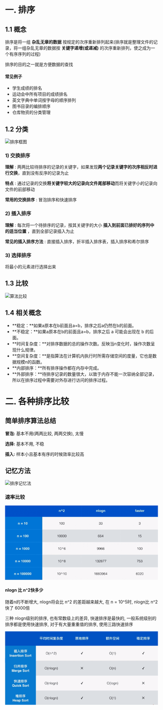 # 一. 排序

## 1.1 概念

排序是将一组 **杂乱无章的数据** 按规定的次序重新排列起来(排序就是整理文件的记录，将一组杂乱无章的数据按 **关键字递增(或递减)** 的次序重新排列，使之成为一个有序序列的过程)

排序的目的之一就是方便数据的查找

#### 常见例子

- 学生成绩的排名
- 运动会中所有项目的成绩排名
- 英文字典中单词按字母的顺序排列
- 图书目录的编排顺序
- 仓库物资的分类管理

## 1.2 分类

![排序框图](E:\blog\source\images\算法\排序\排序框图.png)

### 1) 交换排序

**理解** : 两两比较待排序的记录的关键字，如果发现**两个记录关键字的次序相反时进行交换**，直到没有反序的记录为止

**特点** : 通过记录的交换**将关键字较大的记录向文件尾部移动**而将关键字小的记录向文件的前部移动

**常用的交换排序** : 冒泡排序和快速排序

### 2) 插入排序

**理解** : 每次将一个待排序的记录，按其关键字的大小 **插入到前面已排好的序列中的适当位置** ，直到全部记录插入为止

**常见的插入排序方法** : 直接插入排序，折半插入排序表，插入排序和希尔排序

### 3) 选择排序

将最小的元素进行选择出来

## 1.3 比较

![算法比较](E:\blog\source\images\算法\排序\算法比较.png)

## 1.4 相关概念

- **稳定：**如果a原本在b前面且a=b，排序之后a仍然在b的前面。
- **不稳定：**如果a原本在b的前面且a=b，排序之后 a 可能会出现在 b 的后面。
- **时间复杂度：**对排序数据的总的操作次数。反映当n变化时，操作次数呈现什么规律。
- **空间复杂度：**是指算法在计算机内执行时所需存储空间的度量，它也是数据规模n的函数。
- **内部排序：**所有排序操作都在内存中完成。
- **外部排序：**待排序记录的数量很大，以致于内存不能一次容纳全部记录，所以在排序过程中需要对外存进行访问的排序过程。



# 二. 各种排序比较

## 简单排序算法总结

**冒泡:** 基本不用(两两比较, 两两交换), 太慢

**选择:** 基本不用, 不稳

**插入:** 样本小且基本有序的时候效率比较高



## 记忆方法



![排序记忆法](C:\Users\zn\Desktop\ALL\秋招\算法\排序\图片\排序记忆法.png)

### 速率比较

![算法时间复杂度速度比较](.\图片\算法时间复杂度速度比较.png)

#### nlogn 比 n^2快多少

随着n的不断增大, nlogn将会比 n^2 的差距越来越大, 在 n = 10^5时, nlogn比 n^2快了 6000倍



三种 nlogn级别的排序, 也有常数级上的差异, 快速排序是最快的, 一般系统级别的排序都是使用快速排序, 对于有大量重重值的排序, 使用三路快速排序

![排序算法小总结](.\图片\排序算法小总结.png)

